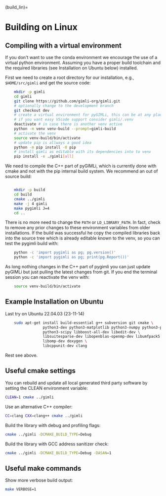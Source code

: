 (build_lin)=
# Building on Linux

## Compiling with a virtual environment

If you don't want to use the conda environment we encourage the use of a
virtual python environment.
Assuming you have a proper build toolchain and the required libraries (see Installation on Ubuntu below) installed.

First we need to create a root directory for our installation,
e.g., ``$HOME/src/gimli`` and get the source code:

```bash
    mkdir -p gimli
    cd gimli
    git clone https://github.com/gimli-org/gimli.git
    # optionally change to the development branch
    git checkout dev
    # create a virtual environment for pyGIMLi, this can be at any place with any name
    # if you want easy VScode support consider gimli/.venv
    deactivate # in case there is another venv active
    python -m venv venv-build --prompt=gimli-build
    # activate the venv
    source venv-build/bin/activate
    # update pip is allways a good idea
    python -m pip install -U pip
    # install gimli as editable with its dependencies into to venv
    pip install -e ./gimli[all]
```

We need to compile the C++ part of pyGIMLi, which is currently done with cmake and not with the pip internal build system.
We recommend an out of source build:

```bash

    mkdir -p build
    cd build
    cmake ../gimli
    make -j 4 gimli
    make pygimli J=4
    cd ..
```

There is no more need to change the `PATH` or `LD_LIBRARY_PATH`.
In fact, check to remove any prior changes to these environment variables from
older installations.
If the build was successful he copy the compiled libraries back into the
source tree which is already editable known to the venv,
so you can test the pygimli build with:

```bash
    python -c 'import pygimli as pg; pg.version()'
    python -c 'import pygimli as pg; print(pg.Report())'
```

As long nothing changes in the C++ part of pygimli you can just update pyGIMLi
but just pulling the latest changes from git.
If you end the terminal session you can reactivate the venv with:

```bash
    source venv-build/bin/activate
```

## Example Installation on Ubuntu

Last try on Ubuntu 22.04.03 (23-11-14)

```bash
    sudo apt-get install build-essential g++ subversion git cmake \
                 python3-dev python3-matplotlib python3-numpy python3-pyqt5 \
                 python3-scipy libboost-all-dev libedit-dev \
                 libsuitesparse-dev libopenblas-openmp-dev libumfpack5 \
                 libomp-dev doxygen \
                 libcppunit-dev clang
```
Rest see above.

## Useful cmake settings

You can rebuild and update all local generated third party software by setting
the CLEAN environment variable:

```bash
CLEAN=1 cmake ../gimli
```

Use an alternative C++ compiler:
```bash
CC=clang CXX=clang++ cmake ../gimli
```

Build the library with debug and profiling flags:
```bash
cmake ../gimli -DCMAKE_BUILD_TYPE=Debug
```

Build the library with GCC address sanitizer check:
```bash
cmake ../gimli -DCMAKE_BUILD_TYPE=Debug -DASAN=1
```

## Useful make commands

Show more verbose build output:
```bash
make VERBOSE=1
```
